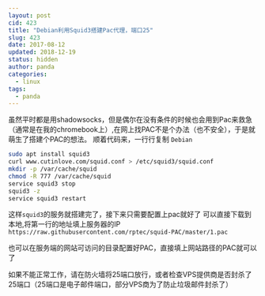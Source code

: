 ```yaml
---
layout: post
cid: 423
title: "Debian利用Squid3搭建Pac代理，端口25"
slug: 423
date: 2017-08-12
updated: 2018-12-19
status: hidden
author: panda
categories: 
  - linux
tags: 
  - panda
---
```



虽然平时都是用shadowsocks，但是偶尔在没有条件的时候也会用到Pac来救急（通常是在我的chromebook上）,在网上找PAC不是个办法（也不安全），于是就萌生了搭建个PAC的想法。
顺着代码来，一行行复制
`Debian`
```bash
sudo apt install squid3
curl www.cutinlove.com/squid.conf > /etc/squid3/squid.conf
mkdir -p /var/cache/squid
chmod -R 777 /var/cache/squid
service squid3 stop
squid3 -z
service squid3 restart
```
这样`squid3`的服务就搭建完了，接下来只需要配置上pac就好了
可以直接下载到本地,将第一行的地址填上服务器的IP
`https://raw.githubusercontent.com/rptec/squid-PAC/master/1.pac`

也可以在服务端的网站可访问的目录配置好PAC，直接填上网站路径的PAC就可以了

如果不能正常工作，请在防火墙将25端口放行，或者检查VPS提供商是否封杀了25端口（25端口是电子邮件端口，部分VPS商为了防止垃圾邮件封杀了）